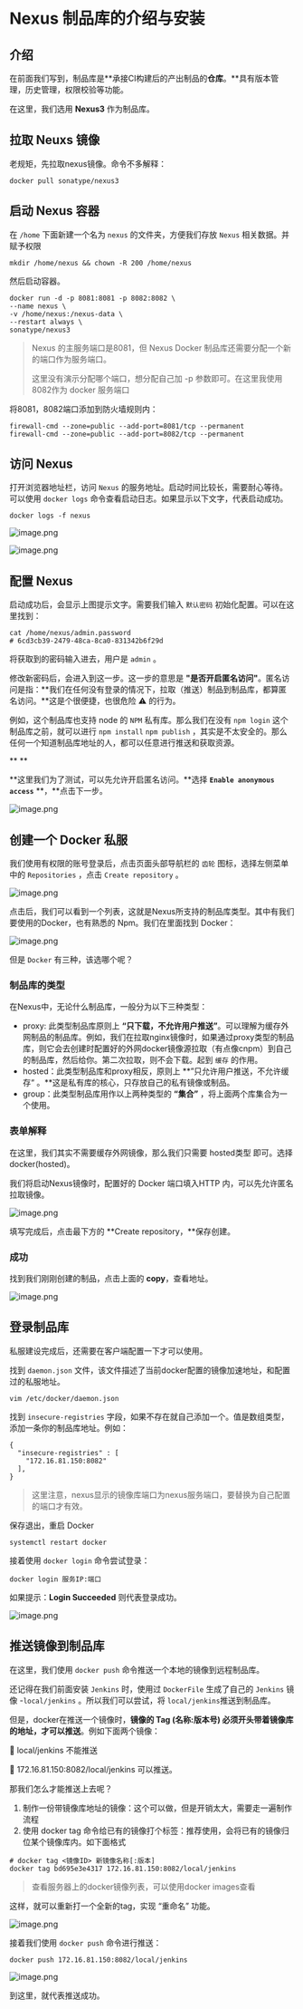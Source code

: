 # Nexus 制品库的介绍与安装

##  

## 介绍



在前面我们写到，制品库是**承接CI构建后的产出制品的****仓库****。**具有版本管理，历史管理，权限校验等功能。

在这里，我们选用 **Nexus3** 作为制品库。



## 拉取 Neuxs 镜像



老规矩，先拉取nexus镜像。命令不多解释：

```
docker pull sonatype/nexus3
```



## 启动 Nexus 容器



在 `/home` 下面新建一个名为 `nexus` 的文件夹，方便我们存放 `Nexus` 相关数据。并赋予权限

```
mkdir /home/nexus && chown -R 200 /home/nexus
```



然后启动容器。

```
docker run -d -p 8081:8081 -p 8082:8082 \
--name nexus \
-v /home/nexus:/nexus-data \
--restart always \
sonatype/nexus3
```

> Nexus 的主服务端口是8081，但 Nexus Docker 制品库还需要分配一个新的端口作为服务端口。
>
> 这里没有演示分配哪个端口，想分配自己加 -p 参数即可。在这里我使用8082作为 docker 服务端口



将8081，8082端口添加到防火墙规则内：

```
firewall-cmd --zone=public --add-port=8081/tcp --permanent
firewall-cmd --zone=public --add-port=8082/tcp --permanent
```

##  

## 访问 Nexus



打开浏览器地址栏，访问 `Nexus` 的服务地址。启动时间比较长，需要耐心等待。可以使用 `docker logs` 命令查看启动日志。如果显示以下文字，代表启动成功。

```
docker logs -f nexus
```

![image.png](https://cdn.nlark.com/yuque/0/2020/png/566082/1593363396485-ae292914-552e-4a2c-9242-63f213520b86.png)



![image.png](https://cdn.nlark.com/yuque/0/2020/png/566082/1593363441292-16fa883b-88aa-41ee-934b-c60745277cdc.png?x-oss-process=image%2Fresize%2Cw_1500)



## 配置 Nexus



启动成功后，会显示上图提示文字。需要我们输入 `默认密码` 初始化配置。可以在这里找到：

```
cat /home/nexus/admin.password
# 6cd3cb39-2479-48ca-8ca0-831342b6f29d
```

将获取到的密码输入进去，用户是 `admin` 。



修改新密码后，会进入到这一步。这一步的意思是 **"是否开启匿名访问"**。匿名访问是指：**我们在任何没有登录的情况下，拉取（推送）制品到制品库，都算匿名访问。**这是个很便捷，也很危险 ⚠️ 的行为。



例如，这个制品库也支持 node 的 `NPM` 私有库。那么我们在没有 `npm login` 这个制品库之前，就可以进行 `npm install` `npm publish` ，其实是不太安全的。那么任何一个知道制品库地址的人，都可以任意进行推送和获取资源。

**
**

**这里我们为了测试，可以先允许开启匿名访问。**选择 **`Enable anonymous access`** **，**点击下一步。

![image.png](https://cdn.nlark.com/yuque/0/2020/png/566082/1593363605776-bb1dedd8-1d5a-4c77-aa8e-e812e3d9b1f7.png?x-oss-process=image%2Fresize%2Cw_1500)





## 创建一个 Docker 私服



我们使用有权限的账号登录后，点击页面头部导航栏的 `齿轮` 图标，选择左侧菜单中的 `Repositories` ，点击 `Create repository` 。

![image.png](https://cdn.nlark.com/yuque/0/2020/png/566082/1593364128432-557513a7-4df2-411d-a619-1d616fec9556.png)



点击后，我们可以看到一个列表，这就是Nexus所支持的制品库类型。其中有我们要使用的Docker，也有熟悉的 Npm。我们在里面找到 Docker：

![image.png](https://cdn.nlark.com/yuque/0/2020/png/566082/1593364227255-420b6592-b5c1-4c30-a225-73fad69646a4.png)



但是 `Docker` 有三种，该选哪个呢？



### 制品库的类型



在Nexus中，无论什么制品库，一般分为以下三种类型：



- proxy: 此类型制品库原则上 **“只下载，不允许用户推送”**。可以理解为缓存外网制品的制品库。例如，我们在拉取nginx镜像时，如果通过proxy类型的制品库，则它会去创建时配置好的外网docker镜像源拉取（有点像cnpm）到自己的制品库，然后给你。第二次拉取，则不会下载。起到 `缓存` 的作用。
- hosted：此类型制品库和proxy相反，原则上 **”只允许用户推送，不允许缓存“ 。**这是私有库的核心，只存放自己的私有镜像或制品。
- group：此类型制品库用作以上两种类型的 **“集合”** ，将上面两个库集合为一个使用。



### 表单解释



在这里，我们其实不需要缓存外网镜像，那么我们只需要 hosted类型 即可。选择 docker(hosted)。



我们将启动Nexus镜像时，配置好的 Docker 端口填入HTTP 内，可以先允许匿名拉取镜像。

![image.png](https://cdn.nlark.com/yuque/0/2020/png/566082/1593364941676-71119626-0ef6-43e4-95e4-0f9fb1a1d9b1.png?x-oss-process=image%2Fresize%2Cw_1500)

填写完成后，点击最下方的 **Create repository，**保存创建。



### 成功



找到我们刚刚创建的制品，点击上面的 **copy**，查看地址。

![image.png](https://cdn.nlark.com/yuque/0/2020/png/566082/1593365189439-40b5a27d-a4f5-4c3a-9a02-1388256b4b14.png?x-oss-process=image%2Fresize%2Cw_1500)



## 登录制品库



私服建设完成后，还需要在客户端配置一下才可以使用。

找到 `daemon.json` 文件，该文件描述了当前docker配置的镜像加速地址，和配置过的私服地址。

```
vim /etc/docker/daemon.json
```



找到 `insecure-registries` 字段，如果不存在就自己添加一个。值是数组类型，添加一条你的制品库地址。例如：

```
{
  "insecure-registries" : [
    "172.16.81.150:8082"
  ],
}
```

> 这里注意，nexus显示的镜像库端口为nexus服务端口，要替换为自己配置的端口才有效。



保存退出，重启 Docker

```
systemctl restart docker
```



接着使用 `docker login` 命令尝试登录：

```
docker login 服务IP:端口
```



如果提示：**Login Succeeded** 则代表登录成功。

![image.png](https://cdn.nlark.com/yuque/0/2020/png/566082/1593441919454-ef6922c1-bbb5-4245-a918-ff31713f6ddb.png)



## 推送镜像到制品库



在这里，我们使用 `docker push` 命令推送一个本地的镜像到远程制品库。

还记得在我们前面安装 `Jenkins` 时，使用过 `DockerFile` 生成了自己的 `Jenkins` 镜像 -`local/jenkins` 。所以我们可以尝试，将 `local/jenkins`推送到制品库。



但是，docker在推送一个镜像时，**镜像的 Tag (名称:版本号) 必须开头带着镜像库的地址，才可以推送**。例如下面两个镜像：

🙅 local/jenkins 不能推送

🙆 172.16.81.150:8082/local/jenkins 可以推送。



那我们怎么才能推送上去呢？

1. 制作一份带镜像库地址的镜像：这个可以做，但是开销太大，需要走一遍制作流程
2. 使用 docker tag 命令给已有的镜像打个标签：推荐使用，会将已有的镜像归位某个镜像库内。如下面格式

```
# docker tag <镜像ID> 新镜像名称[:版本]
docker tag bd695e3e4317 172.16.81.150:8082/local/jenkins
```

> 查看服务器上的docker镜像列表，可以使用docker images查看



这样，就可以重新打一个全新的tag，实现 “重命名” 功能。

![image.png](https://cdn.nlark.com/yuque/0/2020/png/566082/1593443106637-6a545230-ac4a-45d5-b865-4af2b82bf616.png)



接着我们使用 `docker push` 命令进行推送：

```
docker push 172.16.81.150:8082/local/jenkins
```

![image.png](https://cdn.nlark.com/yuque/0/2020/png/566082/1593443208168-31804226-b16c-431b-9faa-0a1a46eef338.png)



到这里，就代表推送成功。